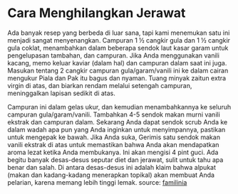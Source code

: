 # Cara Menghilangkan Jerawat
Ada banyak resep yang berbeda di luar sana, tapi kami menemukan satu ini menjadi sangat menyenangkan. Campuran 1 ½ cangkir gula dan 1 ½ cangkir gula coklat, menambahkan dalam beberapa sendok laut kasar garam untuk pengelupasan tambahan, dan campuran. Jika Anda menggunakan vanili kacang, memo keluar kaviar (dalam hal) dan campuran dalam saat ini juga. Masukan tentang 2 cangkir campuran gula/garam/vanili ini ke dalam cairan mengukur Piala dan Pak itu bagus dan nyaman. Tuang minyak zaitun extra virgin di atas, dan biarkan rendam melalui setengah campuran, meninggalkan lapisan sedikit di atas. 

Campuran ini dalam gelas ukur, dan kemudian menambahkannya ke seluruh campuran gula/garam/vanili. Tambahkan 4-5 sendok makan murni vanili ekstrak dan campuran dalam. Sekarang Anda dapat sendok scrub Anda ke dalam wadah apa pun yang Anda inginkan untuk menyimpannya, pastikan untuk mengepak ke bawah. Jika Anda suka, Gerimis satu sendok makan vanili ekstrak di atas untuk memastikan bahwa Anda akan mendapatkan aroma lezat ketika Anda membukanya. Ini akan mengisi 4 pint guci. Ada begitu banyak desas-desus seputar diet dan jerawat, sulit untuk tahu apa benar dan salah. Di antara desas-desus ini adalah klaim bahwa alpukat (makan dan kadang-kadang menerapkan topikal) akan membuat Anda pelarian, karena memang lebih tinggi lemak.
source: [familinia](http://familinia.com)
